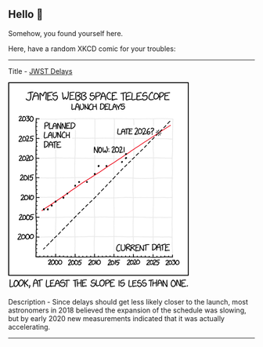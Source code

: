 ## Hello 👀

Somehow, you found yourself here.

Here, have a random XKCD comic for your troubles:

-----------------------------------

Title - [JWST Delays](https://xkcd.com/2014)

![JWST Delays](./random_comic.png)

Description - Since delays should get less likely closer to the launch, most astronomers in 2018 believed the expansion of the schedule was slowing, but by early 2020 new measurements indicated that it was actually accelerating.

-----------------------------------